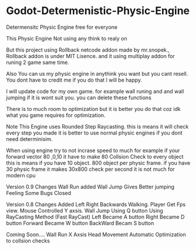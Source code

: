 # Godot-Determenistic-Physic-Engine
Determensitc Physic Engine free for everyone 


This Physic Engine Not using any think to realy on 

But this project using Rollback netcode addon made by mr.snopek.,
Rollback addon is under MIT Lisence.
and it using multiplay addon for runing 2 game same time.

Also You can us my physic engine in anythink you want but you cant resell.
You dont have to credit me if you do that I will be happy.

I will update code for my own game.
for example wall runing and and wall jumping if it is wont suit you. you can delete these functions

There is to much room to optimization but it is better you do that coz idk what you game requires for optimization.

Note This Engine uses Rounded Step Raycasting.
this is means it will check every step you made it is better to use normal physic engines if you dont need determinisim.

When using engine try to not incrase speed to much
for example if your forward vector 80 ,0,10
it have to make 80 Collsion Check to every object this is means if you have 10 object.
800 object per physic frame.
if you have 30 physic frame it makes 30x800 check per second it is not much for modern cpu


Version 0.9 Changes
Wall Run added
Wall Jump Gives Better jumping Feeling
Some Bugs Closed


Version 0.8 Changes
Added Left Right Backwards Walking.
Player Get Fps view.
Mouse Controlled Y axsis.
Wall Jump Using Q button Using RayCasting Method (Fast RayCast)
Left Became A button
Right Became D button
Forward Became W button
BackWard Becam S button

Coming Soon....
Wall Run
X Axsis Head Movement
Automatic Optimization to collsion checks



